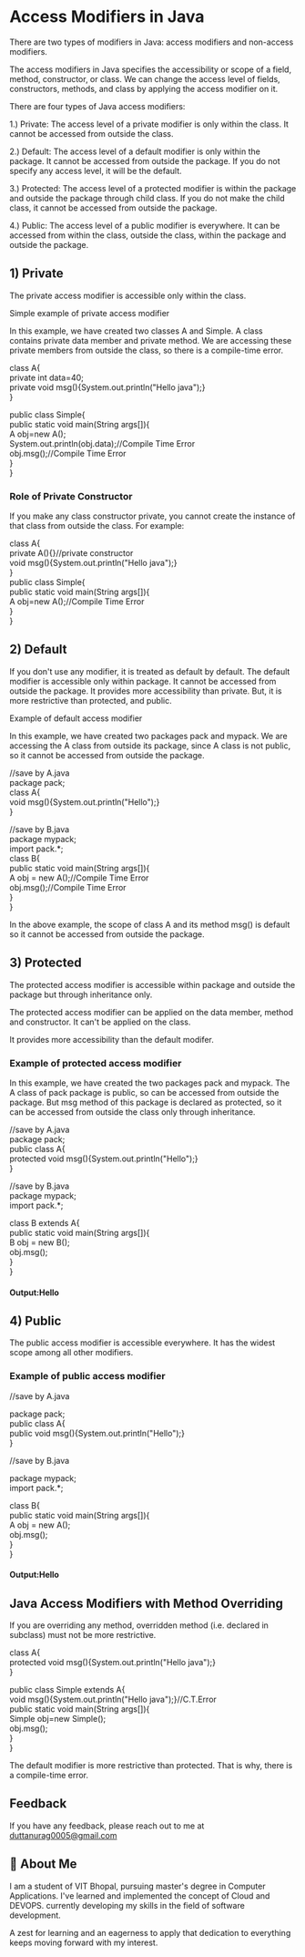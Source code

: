 # Access Modifiers in Java
There are two types of modifiers in Java: access modifiers and non-access modifiers.

The access modifiers in Java specifies the accessibility or scope of a field, method, constructor, or class. We can change the access level of fields, constructors, methods, and class by applying the access modifier on it.

There are four types of Java access modifiers:

1.) Private: The access level of a private modifier is only within the class. It cannot be accessed from outside the class.

2.) Default: The access level of a default modifier is only within the package. It cannot be accessed from outside the package. If you do not specify any access level, it will be the default.

3.) Protected: The access level of a protected modifier is within the package and outside the package through child class. If you do not make the child class, it cannot be accessed from outside the package.

4.) Public: The access level of a public modifier is everywhere. It can be accessed from within the class, outside the class, within the package and outside the package.

## 1) Private
The private access modifier is accessible only within the class.

Simple example of private access modifier

In this example, we have created two classes A and Simple. A class contains private data member and private method. We are accessing these private members from outside the class, so there is a compile-time error.

class A{  
private int data=40;  
private void msg(){System.out.println("Hello java");}  
}

public class Simple{  
public static void main(String args[]){  
A obj=new A();  
System.out.println(obj.data);//Compile Time Error  
obj.msg();//Compile Time Error  
}  
}

### Role of Private Constructor
If you make any class constructor private, you cannot create the instance of that class from outside the class. For example:

class A{  
private A(){}//private constructor  
void msg(){System.out.println("Hello java");}  
}  
public class Simple{  
public static void main(String args[]){  
A obj=new A();//Compile Time Error  
}  
}

## 2) Default
If you don't use any modifier, it is treated as default by default. The default modifier is accessible only within package. It cannot be accessed from outside the package. It provides more accessibility than private. But, it is more restrictive than protected, and public.

Example of default access modifier

In this example, we have created two packages pack and mypack. We are accessing the A class from outside its package, since A class is not public, so it cannot be accessed from outside the package.

//save by A.java  
package pack;  
class A{  
void msg(){System.out.println("Hello");}  
}

//save by B.java  
package mypack;  
import pack.*;  
class B{  
public static void main(String args[]){  
A obj = new A();//Compile Time Error  
obj.msg();//Compile Time Error  
}  
}

In the above example, the scope of class A and its method msg() is default so it cannot be accessed from outside the package.

## 3) Protected
The protected access modifier is accessible within package and outside the package but through inheritance only.

The protected access modifier can be applied on the data member, method and constructor. It can't be applied on the class.

It provides more accessibility than the default modifer.

### Example of protected access modifier

In this example, we have created the two packages pack and mypack. The A class of pack package is public, so can be accessed from outside the package. But msg method of this package is declared as protected, so it can be accessed from outside the class only through inheritance.

//save by A.java  
package pack;  
public class A{  
protected void msg(){System.out.println("Hello");}  
}

//save by B.java  
package mypack;  
import pack.*;

class B extends A{  
public static void main(String args[]){  
B obj = new B();  
obj.msg();  
}  
}

#### Output:Hello

## 4) Public
The public access modifier is accessible everywhere. It has the widest scope among all other modifiers.

### Example of public access modifier

//save by A.java

package pack;  
public class A{  
public void msg(){System.out.println("Hello");}  
}

//save by B.java

package mypack;  
import pack.*;

class B{  
public static void main(String args[]){  
A obj = new A();  
obj.msg();  
}  
}

#### Output:Hello

## Java Access Modifiers with Method Overriding
If you are overriding any method, overridden method (i.e. declared in subclass) must not be more restrictive.

class A{  
protected void msg(){System.out.println("Hello java");}  
}

public class Simple extends A{  
void msg(){System.out.println("Hello java");}//C.T.Error  
public static void main(String args[]){  
Simple obj=new Simple();  
obj.msg();  
}  
}

The default modifier is more restrictive than protected. That is why, there is a compile-time error.

## Feedback

If you have any feedback, please reach out to me at duttanurag0005@gmail.com


## 🚀 About Me
I am a student of VIT Bhopal, pursuing master's degree in Computer Applications.
I've learned and implemented the concept of Cloud and DEVOPS. currently developing my skills in the field of software development.

A zest for learning and an eagerness to apply that dedication to everything keeps moving forward with my interest.

